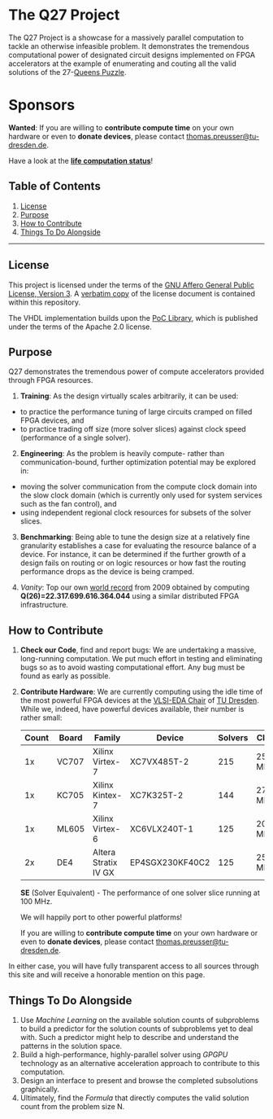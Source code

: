 # The Q27 Project

The Q27 Project is a showcase for a massively parallel computation to tackle
an otherwise infeasible problem. It demonstrates the tremendous computational
power of designated circuit designs implemented on FPGA accelerators at the
example of enumerating and couting all the valid solutions of the
27-[Queens Puzzle](https://en.wikipedia.org/wiki/Eight_queens_puzzle). 

# Sponsors

**Wanted**: If you are willing to **contribute compute time** on your own
hardware or even to **donate devices**, please contact
thomas.preusser@tu-dresden.de.

Have a look at the
[**life computation status**](https://palios.inf.tu-dresden.de/q27status.php)!

Table of Contents
-----------------
 1. [License](#license)
 2. [Purpose](#purpose)
 3. [How to Contribute](#how-to-contribute)
 4. [Things To Do Alongside](#things-to-do-alongside)

------------------------------------------------------------------------------

## License
This project is licensed under the terms of the
[GNU Affero General Public License, Version 3](http://www.gnu.org/licenses/agpl.html).
A [verbatim copy](LICENSE.md) of the license document is contained within
this repository.

The VHDL implementation builds upon the
[PoC Library](https://github.com/VLSI-EDA/PoC), which is published
under the terms of the Apache 2.0 license.

## Purpose
Q27 demonstrates the tremendous power of compute accelerators provided through
FPGA resources.

1. **Training**: As the design virtually scales arbitrarily, it can be used:
  - to practice the performance tuning of large circuits cramped on
    filled FPGA devices, and
  - to practice trading off size (more solver slices) against
    clock speed (performance of a single solver).

2. **Engineering**: As the problem is heavily compute- rather than
   communication-bound, further optimization potential may be explored in:
  - moving the solver communication from the compute clock domain into the
    slow clock domain (which is currently only used for system services such
    as the fan control), and
  - using independent regional clock resources for subsets of the solver
    slices.

3. **Benchmarking**: Being able to tune the design size at a relatively fine
   granularity establishes a case for evaluating the resource balance of a
   device. For instance, it can be determined if the further growth of a
   design fails on routing or on logic resources or how fast the routing
   performance drops as the device is being cramped.

4. *Vanity*: Top our own [world record](http://queens.inf.tu-dresden.de/)
   from 2009 obtained by computing
   **Q(26)=22.317.699.616.364.044** using a similar distributed FPGA
   infrastructure.

## How to Contribute

1. **Check our Code**, find and report bugs: We are undertaking a massive,
   long-running computation. We put much effort in testing and eliminating
   bugs so as to avoid wasting computational effort. Any bug must be found
   as early as possible.
2. **Contribute Hardware**: We are currently computing using
   the idle time of the most powerful FPGA devices at the
   [VLSI-EDA Chair](http://vlsi-eda.inf.tu-dresden.de/) of
   [TU Dresden](http://www.tu-dresden.de/). While we,
   indeed, have powerful devices available, their number is
   rather small:

   Count | Board | Family | Device | Solvers | Clock | SE
   ------|-------|--------|--------|---------|-------|-----
   1x    | VC707 | Xilinx Virtex-7      | XC7VX485T-2     | 215 | 251.4 MHz | 540
   1x    | KC705 | Xilinx Kintex-7      | XC7K325T-2      | 144 | 271.4 MHz | 390
   1x    | ML605 | Xilinx Virtex-6      | XC6VLX240T-1    | 125 | 200.0 MHz | 250
   2x    | DE4   | Altera Stratix IV GX | EP4SGX230KF40C2 | 125 | 250.0 MHz | 312

   **SE** (Solver Equivalent) - The performance of one solver slice running at 100 MHz.

   We will happily port to other powerful platforms!

   If you are willing to **contribute compute time** on your own hardware or
   even to **donate devices**, please contact thomas.preusser@tu-dresden.de.

In either case, you will have fully transparent access to all sources
through this site and will receive a honorable mention on this page.

## Things To Do Alongside

1. Use *Machine Learning* on the available solution counts of subproblems
   to build a predictor for the solution counts of subproblems yet to
   deal with. Such a predictor might help to describe and understand the
   patterns in the solution space.
2. Build a high-performance, highly-parallel solver using *GPGPU* technology
   as an alternative acceleration approach to contribute to this computation.
3. Design an interface to present and browse the completed subsolutions
   graphically.
4. Ultimately, find the *Formula* that directly computes the valid solution
   count from the problem size N.
